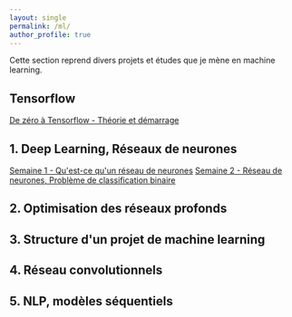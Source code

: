 ```yaml
---
layout: single
permalink: /ml/
author_profile: true
---
```


Cette section reprend divers projets et études que je mène en machine learning.
## Tensorflow

[De zéro à Tensorflow - Théorie et démarrage](https://alexpeterbec.github.io/definitions/tensorflow/tensors/tensorflow-theorie/)

## 1. Deep Learning, Réseaux de neurones

[Semaine 1 - Qu'est-ce qu'un réseau de neurones](https://alexpeterbec.github.io/nn/intro-dl/)
[Semaine 2 - Réseau de neurones, Problème de classification binaire](https://alexpeterbec.github.io/nn/logreg/nn-log-reg/)


## 2. Optimisation des réseaux profonds


## 3. Structure d'un projet de machine learning


## 4. Réseau convolutionnels

## 5. NLP, modèles séquentiels

